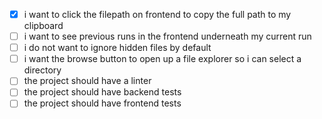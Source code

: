 - [x] i want to click the filepath on frontend to copy the full path to my clipboard
- [ ] i want to see previous runs in the frontend underneath my current run
- [ ] i do not want to ignore hidden files by default
- [ ] i want the browse button to open up a file explorer so i can select a directory
- [ ] the project should have a linter
- [ ] the project should have backend tests
- [ ] the project should have frontend tests
